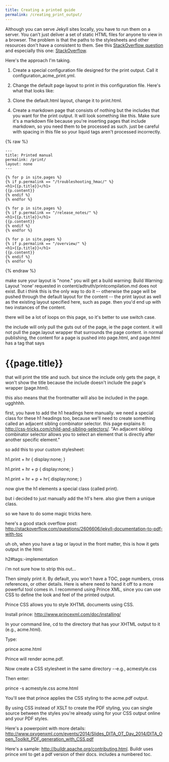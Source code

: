```yaml
---
title: Creating a printed guide
permalink: /creating_print_output/
---
```



Although you can serve Jekyll sites locally, you have to run them on a server. You can't just deliver a set of static HTML files for anyone to view in a browser. The problem is that the paths to the stylesheets and other resources don't have a consistent to them. See this [StackOverflow question](http://stackoverflow.com/questions/18068423/jekyll-serve-locally-without-building) and especially this one: [StackOverflow](http://stackoverflow.com/questions/26778329/running-jekyll-generated-files-without-jekyll-local-server).

Here's the approach I'm taking. 

1. Create a special configuration file designed for the print output. Call it configuration_acme_print.yml.
2. Change the default page layout to print in this configuration file. Here's what that looks like: 


3. Clone the default.html layout, change it to print.html.
4. Create a markdown page that consists of nothing but the includes that you want for the print output. It will look something like this. Make sure it's a markdown file because you're inserting pages that include markdown, so you need them to be processed as such. just be careful with spacing in this file so your liquid tags aren't processed incorrectly.

{% raw %}

```liquid
---
title: Printed manual
permalink: /print/
layout: none
---

{% for p in site.pages %}
{% if p.permalink == "/troubleshooting_hmac/" %}
<h1>{{p.title}}</h1>
{{p.content}}
{% endif %}
{% endfor %}

{% for p in site.pages %}
{% if p.permalink == "/release_notes/" %}
<h1>{{p.title}}</h1>
{{p.content}}
{% endif %}
{% endfor %}

{% for p in site.pages %}
{% if p.permalink == "/overview/" %}
<h1>{{p.title}}</h1>
{{p.content}}
{% endif %}
{% endfor %}
```
{% endraw %}

make sure your layout is "none." you will get a build warning:  Build Warning: Layout 'none' requested in content/adtruth/printcompilation.md does not exist. But i think this is the only way to do it -- otherwise the page will be pushed through the default layout for the content -- the print layout as well as the existing layout specified here, such as page. then you'd end up with two instances of the content.

there will be a lot of loops on this page, so it's better to use switch case. 


  the include will only pull the guts out of the page, ie the page content. it will not pull the page.layout wrapper that surrounds the page content. in normal publishing, the content for a page is pushed into page.html, and page.html has a tag that says <h1>{{page.title}}</h1> that will print the title and such. but since the include only gets the page, it won't show the title because the include doesn't include the page's wrapper (page.html).

this also means that the frontmatter will also be included in the page. ugghhhh. 

first, you have to add the h1 headings here manually. we need a special class for these h1 headings too, because we'll need to create something called an adjacent sibling combinator selector. this page explains it: http://css-tricks.com/child-and-sibling-selectors/. "An adjacent sibling combinator selector allows you to select an element that is directly after another specific element."

so add this to your custom stylesheet:

h1.print + hr {
  display:none;
}

h1.print + hr + p {
  display:none;
}

h1.print + hr + p + hr{
  display:none;
}

now give the h1 elements a special class (called print).


but i decided to just manually add the h1's here. also give them a unique class.

  so we have to do some magic tricks here. 

here's a good stack overflow post: http://stackoverflow.com/questions/2606606/jekyll-documentation-to-pdf-with-toc

uh oh, when you have a tag or layout in the front matter, this is how it gets output in the html:

h2#tags:-implementation

i'm not sure how to strip this out...

Then simply print it. By default, you won't have a TOC, page numbers, cross references, or other details. Here is where need to hand it off to a more powerful tool comes in. I recommend using Prince XML, since you can use CSS to define the look and feel of the printed output. 

Prince CSS allows you to style XHTML documents using CSS. 

Install prince: http://www.princexml.com/doc/installing/

In your command line, cd to the directory that has your XHTML output to it (e.g., acme.html).

Type:

prince acme.html

Prince will render acme.pdf. 

Now create a CSS stylesheet in the same directory --e.g., acmestyle.css

Then enter:

prince -s acmestyle.css acme.html

You'll see that prince applies the CSS styling to the acme.pdf output. 

By using CSS instead of XSLT to create the PDF styling, you can single source between the styles you're already using for your CSS output online and your PDF styles.

Here's a powerpoint with more details: http://www.oxygenxml.com/events/2014/Slides_DITA_OT_Day_2014/DITA_Open_Toolkit_PDF_generation_with_CSS.pdf

Here's a sample: http://buildr.apache.org/contributing.html. Buildr uses prince xml to get a pdf version of their docs. includes a numbered toc.